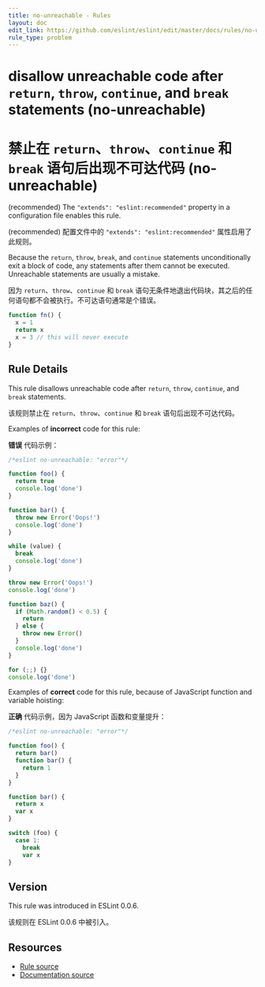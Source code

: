 ```yaml
---
title: no-unreachable - Rules
layout: doc
edit_link: https://github.com/eslint/eslint/edit/master/docs/rules/no-unreachable.md
rule_type: problem
---
```


<!-- Note: No pull requests accepted for this file. See README.md in the root directory for details. -->

# disallow unreachable code after `return`, `throw`, `continue`, and `break` statements (no-unreachable)

# 禁止在 `return`、`throw`、`continue` 和 `break` 语句后出现不可达代码 (no-unreachable)

(recommended) The `"extends": "eslint:recommended"` property in a configuration file enables this rule.

(recommended) 配置文件中的 `"extends": "eslint:recommended"` 属性启用了此规则。

Because the `return`, `throw`, `break`, and `continue` statements unconditionally exit a block of code, any statements after them cannot be executed. Unreachable statements are usually a mistake.

因为 `return`、`throw`、`continue` 和 `break` 语句无条件地退出代码块，其之后的任何语句都不会被执行。不可达语句通常是个错误。

```js
function fn() {
  x = 1
  return x
  x = 3 // this will never execute
}
```

## Rule Details

This rule disallows unreachable code after `return`, `throw`, `continue`, and `break` statements.

该规则禁止在 `return`、`throw`、`continue` 和 `break` 语句后出现不可达代码。

Examples of **incorrect** code for this rule:

**错误** 代码示例：

```js
/*eslint no-unreachable: "error"*/

function foo() {
  return true
  console.log('done')
}

function bar() {
  throw new Error('Oops!')
  console.log('done')
}

while (value) {
  break
  console.log('done')
}

throw new Error('Oops!')
console.log('done')

function baz() {
  if (Math.random() < 0.5) {
    return
  } else {
    throw new Error()
  }
  console.log('done')
}

for (;;) {}
console.log('done')
```

Examples of **correct** code for this rule, because of JavaScript function and variable hoisting:

**正确** 代码示例，因为 JavaScript 函数和变量提升：

```js
/*eslint no-unreachable: "error"*/

function foo() {
  return bar()
  function bar() {
    return 1
  }
}

function bar() {
  return x
  var x
}

switch (foo) {
  case 1:
    break
    var x
}
```

## Version

This rule was introduced in ESLint 0.0.6.

该规则在 ESLint 0.0.6 中被引入。

## Resources

- [Rule source](https://github.com/eslint/eslint/tree/master/lib/rules/no-unreachable.js)
- [Documentation source](https://github.com/eslint/eslint/tree/master/docs/rules/no-unreachable.md)
